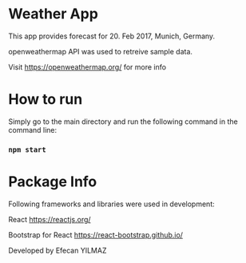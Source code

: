 # Weather App

This app provides forecast for 20. Feb 2017, Munich, Germany.

openweathermap API was used to retreive sample data.

Visit https://openweathermap.org/ for more info

# How to run

Simply go to the main directory and run the following command in the command line:

### `npm start`

# Package Info

Following frameworks and libraries were used in development:

React https://reactjs.org/

Bootstrap for React https://react-bootstrap.github.io/

Developed by Efecan YILMAZ